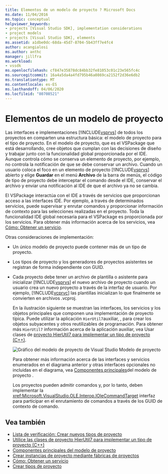 ```yaml
---
title: Elementos de un modelo de proyecto ? Microsoft Docs
ms.date: 11/04/2016
ms.topic: conceptual
helpviewer_keywords:
- projects [Visual Studio SDK], implementation considerations
- project models
- projects [Visual Studio SDK], elements
ms.assetid: a1dbe0dc-68da-45d7-8704-5b43ff7e4fc4
author: acangialosi
ms.author: anthc
manager: jillfra
ms.workload:
- vssdk
ms.openlocfilehash: cf847e35878dc84bb32fe81053c01c23e565fc4c
ms.sourcegitcommit: 16a4a5da4a4fd795b46a0869ca2152f2d36e6db2
ms.translationtype: MT
ms.contentlocale: es-ES
ms.lasthandoff: 04/06/2020
ms.locfileid: "80708521"
---
```

# <a name="elements-of-a-project-model"></a>Elementos de un modelo de proyecto
Las interfaces e implementaciones [!INCLUDE[vsprvs](../../code-quality/includes/vsprvs_md.md)] de todos los proyectos en comparten una estructura básica: el modelo de proyecto para el tipo de proyecto. En el modelo de proyecto, que es el VSPackage que está desarrollando, cree objetos que cumplan con las decisiones de diseño y trabajar junto con la funcionalidad global proporcionada por el IDE. Aunque controla cómo se conserva un elemento de proyecto, por ejemplo, no controla la notificación de que se debe conservar un archivo. Cuando un usuario coloca el foco en un elemento de proyecto [!INCLUDE[vsprvs](../../code-quality/includes/vsprvs_md.md)] abierto y elige **Guardar** en el menú **Archivo** de la barra de menús, el código de tipo de proyecto debe interceptar el comando desde el IDE, conservar el archivo y enviar una notificación al IDE de que el archivo ya no se cambia.

 El VSPackage interactúa con el IDE a través de servicios que proporcionan acceso a las interfaces IDE. Por ejemplo, a través de determinados servicios, puede supervisar y enrutar comandos y proporcionar información de contexto para las selecciones realizadas en el proyecto. Toda la funcionalidad IDE global necesaria para el VSPackage es proporcionada por los servicios. Para obtener más información acerca de los servicios, vea [Cómo: Obtener un servicio](../../extensibility/how-to-get-a-service.md).

 Otras consideraciones de implementación:

- Un único modelo de proyecto puede contener más de un tipo de proyecto.

- Los tipos de proyecto y los generadores de proyectos asistentes se registran de forma independiente con GUID.

- Cada proyecto debe tener un archivo de plantilla o asistente para inicializar [!INCLUDE[vsprvs](../../code-quality/includes/vsprvs_md.md)] el nuevo archivo de proyecto cuando un usuario crea un nuevo proyecto a través de la interfaz de usuario. Por ejemplo, [!INCLUDE[vcprvc](../../code-quality/includes/vcprvc_md.md)] las plantillas inicializan lo que finalmente se convierten en archivos .vcproj.

  En la ilustración siguiente se muestran las interfaces, los servicios y los objetos principales que componen una implementación de proyecto típica. Puede utilizar la aplicación `HierUtil7`auxiliar, , para crear los objetos subyacentes y otros reutilizables de programación. Para obtener más `HierUtil7` información acerca de la aplicación auxiliar, vea Usar clases de [proyecto HierUtil7 para implementar un tipo de proyecto (C++)](https://msdn.microsoft.com/library/a5c16a09-94a2-46ef-87b5-35b815e2f346).

  ![Gráfico del modelo](../../extensibility/internals/media/vsprojectmodel.gif "vsProjectModel") de proyecto de Visual Studio Modelo de proyecto

  Para obtener más información acerca de las interfaces y servicios enumerados en el diagrama anterior y otras interfaces opcionales no incluidas en el diagrama, vea [Componentes principales](../../extensibility/internals/project-model-core-components.md)del modelo de proyecto .

  Los proyectos pueden admitir comandos y, por lo tanto, deben implementar la <xref:Microsoft.VisualStudio.OLE.Interop.IOleCommandTarget> interfaz para participar en el enrutamiento de comandos a través de los GUID de contexto de comando.

## <a name="see-also"></a>Vea también
- [Lista de verificación: Crear nuevos tipos de proyecto](../../extensibility/internals/checklist-creating-new-project-types.md)
- [Utilice las clases de proyecto HierUtil7 para implementar un tipo de proyecto (C++)](https://msdn.microsoft.com/library/a5c16a09-94a2-46ef-87b5-35b815e2f346)
- [Componentes principales del modelo de proyecto](../../extensibility/internals/project-model-core-components.md)
- [Crear instancias de proyecto mediante fábricas de proyectos](../../extensibility/internals/creating-project-instances-by-using-project-factories.md)
- [Cómo: Obtener un servicio](../../extensibility/how-to-get-a-service.md)
- [Crear tipos de proyecto](../../extensibility/internals/creating-project-types.md)
